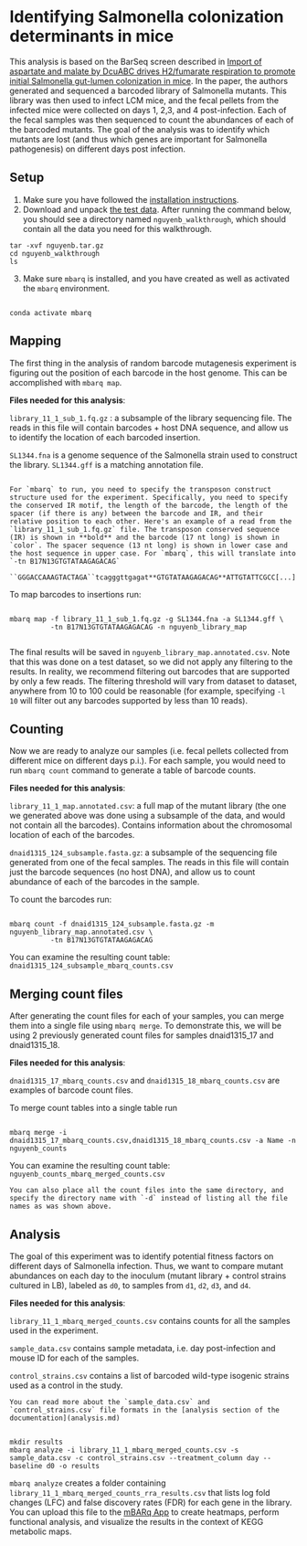 # Identifying Salmonella colonization determinants in mice

This analysis is based on the BarSeq screen described in [Import of aspartate and malate by DcuABC drives H2/fumarate respiration to promote initial Salmonella gut-lumen colonization in mice](https://doi.org/10.1016%2Fj.chom.2020.04.013).
In the paper, the authors generated and sequenced a barcoded library of Salmonella mutants. This library was then used to infect LCM mice, and the fecal pellets from the infected mice were collected on days 1, 2,3, and 4 post-infection. Each of the fecal samples was then sequenced to count the abundances of each of the barcoded mutants. The goal of the analysis was to identify which mutants are lost (and thus which genes are important for Salmonella pathogenesis) on different days post infection. 



## Setup

1. Make sure you have followed the [installation instructions](install.md).
2. Download and unpack [the test data](walkthrough_downloads/nguyenb.tar.gz). After running the command below, you should see a directory named `nguyenb_walkthrough`, which should contain all the data you need for this walkthrough. 

```shell
tar -xvf nguyenb.tar.gz
cd nguyenb_walkthrough
ls 
```


3. Make sure `mbarq` is installed, and you have created as well as activated the `mbarq` environment.

```shell

conda activate mbarq

```


## Mapping 

The first thing in the analysis of random barcode mutagenesis experiment is figuring out the position of each barcode in the host genome. This can be accomplished with `mbarq map`.

**Files needed for this analysis**:

`library_11_1_sub_1.fq.gz` : a subsample of the library sequencing file. The reads in this file will contain barcodes + host DNA sequence, and allow us to identify the location of each barcoded insertion.

`SL1344.fna` is a genome sequence of the Salmonella strain used to construct the library. `SL1344.gff` is a matching annotation file. 

```{note}

For `mbarq` to run, you need to specify the transposon construct structure used for the experiment. Specifically, you need to specify the conserved IR motif, the length of the barcode, the length of the spacer (if there is any) between the barcode and IR, and their relative position to each other. Here's an example of a read from the `library_11_1_sub_1.fq.gz` file. The transposon conserved sequence (IR) is shown in **bold** and the barcode (17 nt long) is shown in `color`. The spacer sequence (13 nt long) is shown in lower case and the host sequence in upper case. For `mbarq`, this will translate into `-tn B17N13GTGTATAAGAGACAG`

``GGGACCAAAGTACTAGA``tcagggttgagat**GTGTATAAGAGACAG**ATTGTATTCGCC[...]

```

To map barcodes to insertions run:

```shell

mbarq map -f library_11_1_sub_1.fq.gz -g SL1344.fna -a SL1344.gff \
          -tn B17N13GTGTATAAGAGACAG -n nguyenb_library_map
          
```

The final results will be saved in `nguyenb_library_map.annotated.csv`. Note that this was done on a test dataset, so we did not apply any filtering to the results. In reality, we recommend filtering out barcodes that are supported by only a few reads. The filtering threshold will vary from dataset to dataset, anywhere from 10 to 100 could be reasonable (for example, specifying `-l 10` will filter out any barcodes supported by less than 10 reads). 


## Counting

Now we are ready to analyze our samples (i.e. fecal pellets collected from different mice on different days p.i.). For each sample, you would need to run `mbarq count` command to generate a table of barcode counts.


**Files needed for this analysis**:

`library_11_1_map.annotated.csv`: a full map of the mutant library (the one we generated above was done using a subsample of the data, and would not contain all the barcodes). Contains information about the chromosomal location of each of the barcodes.

`dnaid1315_124_subsample.fasta.gz`: a subsample of the sequencing file generated from one of the fecal samples. The reads in this file will contain just the barcode sequences (no host DNA), and allow us to count abundance of each of the barcodes in the sample.

To count the barcodes run:

```shell

mbarq count -f dnaid1315_124_subsample.fasta.gz -m nguyenb_library_map.annotated.csv \
          -tn B17N13GTGTATAAGAGACAG 

```

You can examine the resulting count table: `dnaid1315_124_subsample_mbarq_counts.csv`


## Merging count files

After generating the count files for each of your samples, you can merge them into a single file using `mbarq merge`. To demonstrate this, we will be using 2 previously generated count files for samples dnaid1315_17 and dnaid1315_18.

**Files needed for this analysis**:

`dnaid1315_17_mbarq_counts.csv` and `dnaid1315_18_mbarq_counts.csv` are examples of barcode count files. 

To merge count tables into a single table run

```shell

mbarq merge -i dnaid1315_17_mbarq_counts.csv,dnaid1315_18_mbarq_counts.csv -a Name -n nguyenb_counts

```
You can examine the resulting count table: `nguyenb_counts_mbarq_merged_counts.csv`


```{note}
You can also place all the count files into the same directory, and specify the directory name with `-d` instead of listing all the file names as was shown above.

```


## Analysis

The goal of this experiment was to identify potential fitness factors on different days of Salmonella infection. Thus, we want to compare mutant abundances on each day to the inoculum (mutant library + control strains cultured in LB), labeled as `d0`, to samples from `d1`, `d2`, `d3`, and `d4`.



**Files needed for this analysis**:

`library_11_1_mbarq_merged_counts.csv` contains counts for all the samples used in the experiment. 

`sample_data.csv` contains sample metadata, i.e. day post-infection and mouse ID for each of the samples. 

`control_strains.csv` contains a list of barcoded wild-type isogenic strains used as a control in the study.

```{note}
You can read more about the `sample_data.csv` and `control_strains.csv` file formats in the [analysis section of the documentation](analysis.md)

```

```shell

mkdir results
mbarq analyze -i library_11_1_mbarq_merged_counts.csv -s sample_data.csv -c control_strains.csv --treatment_column day --baseline d0 -o results 

```
`mbarq analyze` creates a folder containing `library_11_1_mbarq_merged_counts_rra_results.csv` that lists log fold changes (LFC) and false discovery rates (FDR) for each gene in the library. You can upload this file to the [mBARq App](https://mbarq-app.herokuapp.com/) to create heatmaps, perform functional analysis, and visualize the results in the context of KEGG metabolic maps.





